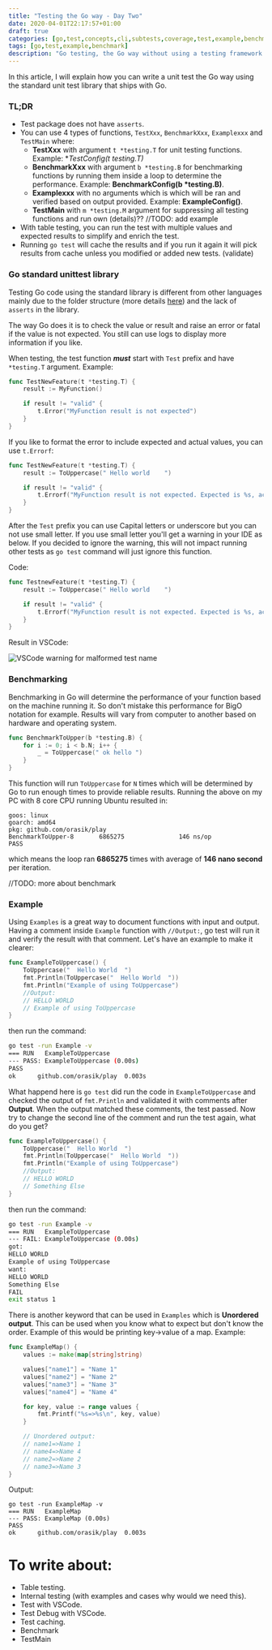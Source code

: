 ```yaml
---
title: "Testing the Go way - Day Two"
date: 2020-04-01T22:17:57+01:00
draft: true
categories: [go,test,concepts,cli,subtests,coverage,test,example,benchmark]
tags: [go,test,example,benchmark]
description: "Go testing, the Go way without using a testing framework. The lack of assert and the 4 types of functions"
---
```


In this article, I will explain how you can write a unit test the Go way using the standard unit test library that ships with Go.

### TL;DR
- Test package does not have `asserts`.
- You can use 4 types of functions, `TestXxx`, `BenchmarkXxx`, `Examplexxx` and `TestMain` where:
    - **TestXxx** with argument `t *testing.T` for unit testing functions. Example: **TestConfig(t *testing.T)**
    - **BenchmarkXxx** with argument `b *testing.B` for benchmarking functions by running them inside a loop to determine the performance. Example: **BenchmarkConfig(b *testing.B)**.
    - **Examplexxx** with no arguments which is which will be ran and verified based on output provided. Example: **ExampleConfig()**.
    - **TestMain** with `m *testing.M` argument for suppressing all testing functions and run own (details)?? //TODO: add example
- With table testing, you can run the test with multiple values and expected results to simplify and enrich the test.
- Running `go test` will cache the results and if you run it again it will pick results from cache unless you modified or added new tests. (validate)


### Go standard unittest library
Testing Go code using the standard library is different from other languages mainly due to the folder structure (more details [here](/posts/go-test-day-one/)) and the lack of `asserts` in the library.

The way Go does it is to check the value or result and raise an error or fatal if the value is not expected. You still can use logs to display more information if you like.

When testing, the test function ***must*** start with `Test` prefix and have `*testing.T` argument. Example:

```go
func TestNewFeature(t *testing.T) {
    result := MyFunction()

    if result != "valid" {
        t.Error("MyFunction result is not expected")
    }
}
```

If you like to format the error to include expected and actual values, you can use `t.Errorf`:

```go
func TestNewFeature(t *testing.T) {
    result := ToUppercase(" Hello world    ")

    if result != "valid" {
        t.Errorf("MyFunction result is not expected. Expected is %s, actual is %s", "valid", result)
    }
}
```


After the `Test` prefix you can use Capital letters or underscore but you can not use small letter. If you use small letter you'll get a warning in your IDE as below. If you decided to ignore the warning, this will not impact running other tests as `go test` command will just ignore this function.

Code:

```go
func TestnewFeature(t *testing.T) {
    result := ToUppercase(" Hello world    ")

    if result != "valid" {
        t.Errorf("MyFunction result is not expected. Expected is %s, actual is %s", "valid", result)
    }
}
```

Result in VSCode:

![VSCode warning for malformed test name](/images/day2-test-small-letters.png)


### Benchmarking

Benchmarking in Go will determine the performance of your function based on the machine running it. So don't mistake this performance for BigO notation for example. Results will vary from computer to another based on hardware and operating system.

```go
func BenchmarkToUpper(b *testing.B) {
	for i := 0; i < b.N; i++ {
		_ = ToUppercase(" ok hello ")
	}
}
```

This function will run `ToUppercase` for `N` times which will be determined by Go to run enough times to provide reliable results. Running the above on my PC with 8 core CPU running Ubuntu resulted in:

```
goos: linux
goarch: amd64
pkg: github.com/orasik/play
BenchmarkToUpper-8       6865275               146 ns/op
PASS
```

which means the loop ran **6865275** times with average of **146 nano second** per iteration.

//TODO: more about benchmark


### Example
Using `Examples` is a great way to document functions with input and output. Having a comment inside `Example` function with `//Output:`, go test will run it and verify the result with that comment. Let's have an example to make it clearer:

```go
func ExampleToUppercase() {
	ToUppercase("  Hello World  ")
	fmt.Println(ToUppercase("  Hello World  "))
	fmt.Println("Example of using ToUppercase")
	//Output:
	// HELLO WORLD
	// Example of using ToUppercase
}
```
then run the command:

```bash
go test -run Example -v
=== RUN   ExampleToUppercase
--- PASS: ExampleToUppercase (0.00s)
PASS
ok      github.com/orasik/play  0.003s
```

What happend here is `go test` did run the code in `ExampleToUppercase` and checked the output of `fmt.Println` and validated it with comments after **Output**. When the output matched these comments, the test passed. Now try to change the second line of the comment and run the test again, what do you get?


```go
func ExampleToUppercase() {
	ToUppercase("  Hello World  ")
	fmt.Println(ToUppercase("  Hello World  "))
	fmt.Println("Example of using ToUppercase")
	//Output:
	// HELLO WORLD
	// Something Else
}
```
then run the command:

```bash
go test -run Example -v
=== RUN   ExampleToUppercase
--- FAIL: ExampleToUppercase (0.00s)
got:
HELLO WORLD
Example of using ToUppercase
want:
HELLO WORLD
Something Else
FAIL
exit status 1
```

There is another keyword that can be used in `Examples` which is **Unordered output**. This can be used when you know what to expect but don't know the order. Example of this would be printing key->value of a map. Example:

```go
func ExampleMap() {
	values := make(map[string]string)

	values["name1"] = "Name 1"
	values["name2"] = "Name 2"
	values["name3"] = "Name 3"
	values["name4"] = "Name 4"

	for key, value := range values {
		fmt.Printf("%s=>%s\n", key, value)
	}

	// Unordered output:
	// name1=>Name 1
	// name4=>Name 4
	// name2=>Name 2
	// name3=>Name 3
}
```

Output:

```
go test -run ExampleMap -v
=== RUN   ExampleMap
--- PASS: ExampleMap (0.00s)
PASS
ok      github.com/orasik/play  0.003s
```

# To write about:
- Table testing.
- Internal testing (with examples and cases why would we need this).
- Test with VSCode.
- Test Debug with VSCode.
- Test caching.
- Benchmark
- TestMain